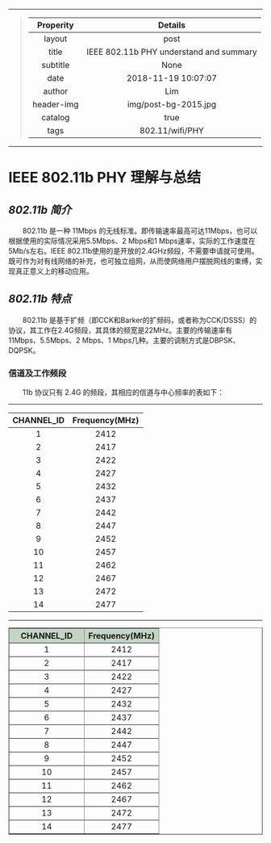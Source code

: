 
---
> | Properity | Details                                     |
> |:---------:|:-------------------------------------------:|
> |layout     | post                                        |
> |title      | IEEE 802.11b PHY understand and summary     |
> |subtitle   | None                                        |
> |date       | 2018-11-19 10:07:07                         |
> |author     | Lim                                         |
> |header-img | img/post-bg-2015.jpg                        |
> |catalog    | true                                        |
> |tags       | 802.11/wifi/PHY                             |
---

# IEEE 802.11b PHY 理解与总结

## *802.11b 简介*

&emsp;&emsp;802.11b 是一种 11Mbps 的无线标准。即传输速率最高可达11Mbps，也可以根据使用的实际情况采用5.5Mbps、2 Mbps和1 Mbps速率，实际的工作速度在5Mb/s左右。IEEE 802.11b使用的是开放的2.4GHz频段，不需要申请就可使用。既可作为对有线网络的补充，也可独立组网，从而使网络用户摆脱网线的束缚，实现真正意义上的移动应用。

## *802.11b 特点*

&emsp;&emsp;802.11b 是基于扩频（即CCK和Barker的扩频码，或者称为CCK/DSSS）的协议，其工作在2.4G频段，其具体的频宽是22MHz。主要的传输速率有11Mbps、5.5Mbps、2 Mbps、1 Mbps几种。主要的调制方式是DBPSK、DQPSK。

### **信道及工作频段**

&emsp;&emsp;11b 协议只有 2.4G 的频段，其相应的信道与中心频率的表如下：

---
| CHANNEL_ID | Frequency(MHz)                 |
|:----------:|:------------------------------:|
|  1         | 2412                           |
|  2         | 2417                           |
|  3         | 2422                           |
|  4         | 2427                           |
|  5         | 2432                           |
|  6         | 2437                           |
|  7         | 2442                           |
|  8         | 2447                           |
|  9         | 2452                           |
| 10         | 2457                           |
| 11         | 2462                           |
| 12         | 2467                           |
| 13         | 2472                           |
| 14         | 2477                           |
---

<table border="1" cellspacing="0" cellpadding="0" width="100%" style="margin:auto">
    <thead>
        <tr bgcolor="C5D5C5">
            <th width="50%" align="center">CHANNEL_ID</th>
            <th width="50%" align="center">Frequency(MHz)</th>
        <tr>
    </thead>
    <tbody>
        <tr>
            <td align="center">1</td>
            <td align="center">2412</td>
        <tr>
        <tr>
            <td align="center">2</td>
            <td align="center">2417</td>
        <tr>
        <tr>
            <td align="center">3</td>
            <td align="center">2422</td>
        <tr>
        <tr>
            <td align="center">4</td>
            <td align="center">2427</td>
        <tr>
        <tr>
            <td align="center">5</td>
            <td align="center">2432</td>
        <tr>
        <tr>
            <td align="center">6</td>
            <td align="center">2437</td>
        <tr>
        <tr>
            <td align="center">7</td>
            <td align="center">2442</td>
        <tr>
        <tr>
            <td align="center">8</td>
            <td align="center">2447</td>
        <tr>
        <tr>
            <td align="center">9</td>
            <td align="center">2452</td>
        <tr>
        <tr>
            <td align="center">10</td>
            <td align="center">2457</td>
        <tr>
        <tr>
            <td align="center">11</td>
            <td align="center">2462</td>
        <tr>
        <tr>
            <td align="center">12</td>
            <td align="center">2467</td>
        <tr>
        <tr>
            <td align="center">13</td>
            <td align="center">2472</td>
        <tr>
        <tr>
            <td align="center">14</td>
            <td align="center">2477</td>
        <tr>
    </tbody>
</table>
